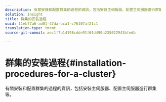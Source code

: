 ```yaml
---
description: 有關安裝和配置群集的過程的資訊，包括安裝主伺服器、配置主伺服器進行群集等。
solution: Insight
title: 群集的安裝過程
uuid: 11eb77a6-ad01-47da-bca1-c76107af21c1
translation-type: tm+mt
source-git-commit: aec1f7b14198cdde91f61d490a235022943bfedb

---
```



# 群集的安裝過程{#installation-procedures-for-a-cluster}

有關安裝和配置群集的過程的資訊，包括安裝主伺服器、配置主伺服器進行群集等。

